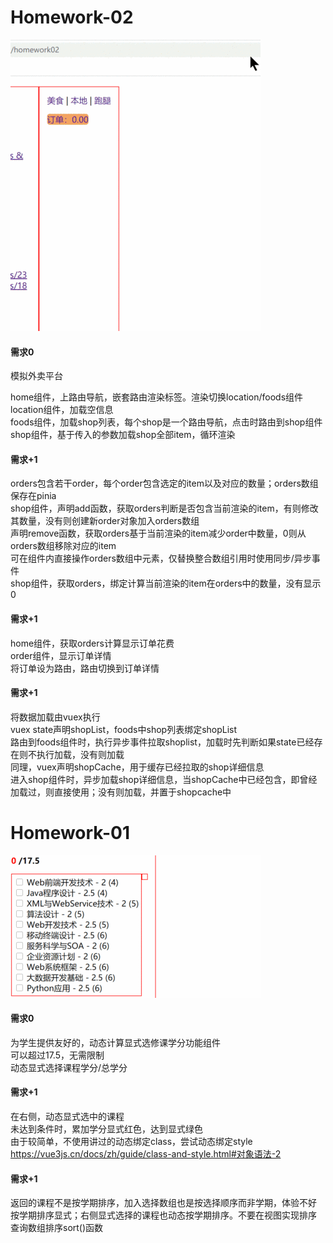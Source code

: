 # Homework-02
![Screenshot](./assets/homework02.gif)

#### 需求0
模拟外卖平台  

home组件，上路由导航，嵌套路由渲染标签。渲染切换location/foods组件  
location组件，加载空信息  
foods组件，加载shop列表，每个shop是一个路由导航，点击时路由到shop组件  
shop组件，基于传入的参数加载shop全部item，循环渲染  

#### 需求+1
orders包含若干order，每个order包含选定的item以及对应的数量；orders数组保存在pinia  
shop组件，声明add函数，获取orders判断是否包含当前渲染的item，有则修改其数量，没有则创建新order对象加入orders数组  
声明remove函数，获取orders基于当前渲染的item减少order中数量，0则从orders数组移除对应的item  
可在组件内直接操作orders数组中元素，仅替换整合数组引用时使用同步/异步事件  
shop组件，获取orders，绑定计算当前渲染的item在orders中的数量，没有显示0

#### 需求+1
home组件，获取orders计算显示订单花费  
order组件，显示订单详情  
将订单设为路由，路由切换到订单详情

#### 需求+1
将数据加载由vuex执行  
vuex state声明shopList，foods中shop列表绑定shopList  
路由到foods组件时，执行异步事件拉取shoplist，加载时先判断如果state已经存在则不执行加载，没有则加载  
同理，vuex声明shopCache，用于缓存已经拉取的shop详细信息  
进入shop组件时，异步加载shop详细信息，当shopCache中已经包含，即曾经加载过，则直接使用；没有则加载，并置于shopcache中

# Homework-01
![Screenshot](./assets/point.gif)

#### 需求0
为学生提供友好的，动态计算显式选修课学分功能组件  
可以超过17.5，无需限制  
动态显式选择课程学分/总学分  

#### 需求+1
在右侧，动态显式选中的课程  
未达到条件时，累加学分显式红色，达到显式绿色  
由于较简单，不使用讲过的动态绑定class，尝试动态绑定style  
https://vue3js.cn/docs/zh/guide/class-and-style.html#对象语法-2

#### 需求+1
返回的课程不是按学期排序，加入选择数组也是按选择顺序而非学期，体验不好  
按学期排序显式；右侧显式选择的课程也动态按学期排序。不要在视图实现排序  
查询数组排序sort()函数










